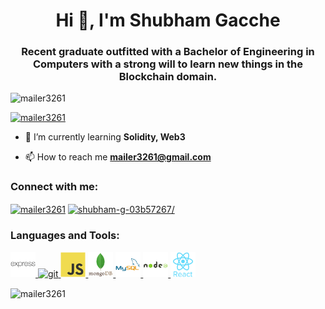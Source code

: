 <h1 align="center">Hi 👋, I'm Shubham Gacche</h1>
<h3 align="center">Recent graduate outfitted with a Bachelor of Engineering in Computers with a strong will to learn new things in the Blockchain domain.</h3>

<p align="left"> <img src="https://komarev.com/ghpvc/?username=mailer3261&label=Profile%20views&color=0e75b6&style=flat" alt="mailer3261" /> </p>

<p align="left"> <a href="https://twitter.com/mailer3261" target="blank"><img src="https://img.shields.io/twitter/follow/mailer3261?logo=twitter&style=for-the-badge" alt="mailer3261" /></a> </p>

- 🌱 I’m currently learning **Solidity, Web3**

- 📫 How to reach me **mailer3261@gmail.com**

<h3 align="left">Connect with me:</h3>
<p align="left">
<a href="https://twitter.com/mailer3261" target="blank"><img align="center" src="https://raw.githubusercontent.com/rahuldkjain/github-profile-readme-generator/master/src/images/icons/Social/twitter.svg" alt="mailer3261" height="30" width="40" /></a>
<a href="https://linkedin.com/in/shubham-g-03b57267/" target="blank"><img align="center" src="https://raw.githubusercontent.com/rahuldkjain/github-profile-readme-generator/master/src/images/icons/Social/linked-in-alt.svg" alt="shubham-g-03b57267/" height="30" width="40" /></a>
</p>

<h3 align="left">Languages and Tools:</h3>
<p align="left"> <a href="https://expressjs.com" target="_blank" rel="noreferrer"> <img src="https://raw.githubusercontent.com/devicons/devicon/master/icons/express/express-original-wordmark.svg" alt="express" width="40" height="40"/> </a> <a href="https://git-scm.com/" target="_blank" rel="noreferrer"> <img src="https://www.vectorlogo.zone/logos/git-scm/git-scm-icon.svg" alt="git" width="40" height="40"/> </a> <a href="https://developer.mozilla.org/en-US/docs/Web/JavaScript" target="_blank" rel="noreferrer"> <img src="https://raw.githubusercontent.com/devicons/devicon/master/icons/javascript/javascript-original.svg" alt="javascript" width="40" height="40"/> </a> <a href="https://www.mongodb.com/" target="_blank" rel="noreferrer"> <img src="https://raw.githubusercontent.com/devicons/devicon/master/icons/mongodb/mongodb-original-wordmark.svg" alt="mongodb" width="40" height="40"/> </a> <a href="https://www.mysql.com/" target="_blank" rel="noreferrer"> <img src="https://raw.githubusercontent.com/devicons/devicon/master/icons/mysql/mysql-original-wordmark.svg" alt="mysql" width="40" height="40"/> </a> <a href="https://nodejs.org" target="_blank" rel="noreferrer"> <img src="https://raw.githubusercontent.com/devicons/devicon/master/icons/nodejs/nodejs-original-wordmark.svg" alt="nodejs" width="40" height="40"/> </a> <a href="https://reactjs.org/" target="_blank" rel="noreferrer"> <img src="https://raw.githubusercontent.com/devicons/devicon/master/icons/react/react-original-wordmark.svg" alt="react" width="40" height="40"/> </a> </p>

<p><img align="center" src="https://github-readme-stats.vercel.app/api/top-langs?username=mailer3261&show_icons=true&locale=en&layout=compact" alt="mailer3261" /></p>
